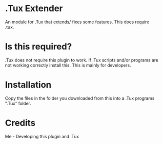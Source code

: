 # .Tux Extender


An module for .Tux that extends/ fixes some features. This does require .tux.


# Is this required?
.Tux does not require this plugin to work. If .Tux scripts and/or programs are not working correctly install this. This is mainly for developers.

# Installation
Copy the files in the folder you downloaded from this into a .Tux programs ".Tux" folder.


# Credits

Me - Developing this plugin and .Tux
